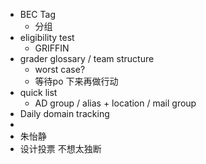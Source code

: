 - BEC Tag
	- 分组
- eligibility test
	- GRIFFIN
- grader glossary / team structure
	- worst case?
	- 等待po 下来再做行动
- quick list
	- AD group / alias + location / mail group
- Daily domain tracking
-
- 朱怡静
- 设计投票 不想太独断
